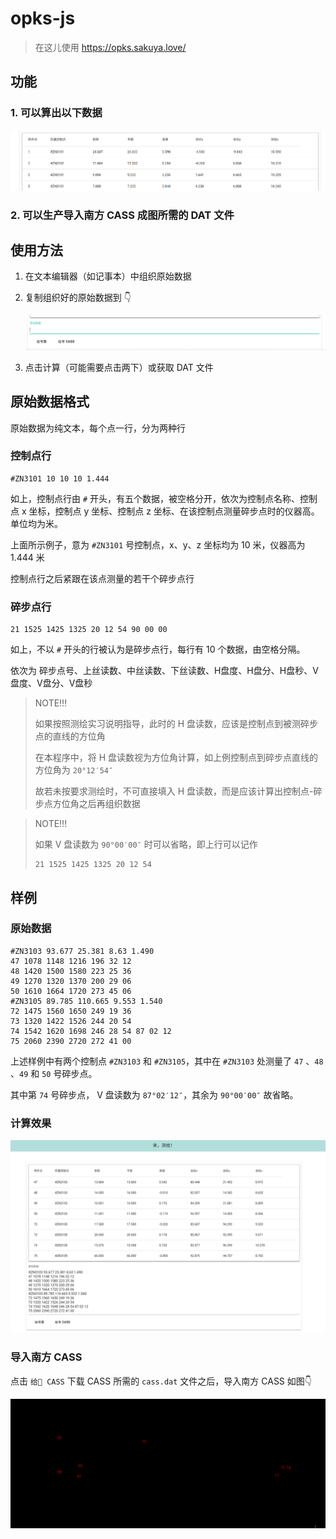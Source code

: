 # opks-js

> 在这儿使用 https://opks.sakuya.love/

## 功能

### 1. 可以算出以下数据

![如图](assets/image-20210108122227622.png)

### 2. 可以生产导入南方 CASS 成图所需的 DAT 文件

## 使用方法

1. 在文本编辑器（如记事本）中组织原始数据

2. 复制组织好的原始数据到 👇

   ![这个文本框](assets/image-20210108122545694.png)

3. 点击计算（可能需要点击两下）或获取 DAT 文件

## 原始数据格式

原始数据为纯文本，每个点一行，分为两种行

### 控制点行

```text
#ZN3101 10 10 10 1.444
```

如上，控制点行由 `#` 开头，有五个数据，被空格分开，依次为控制点名称、控制点 x 坐标，控制点 y 坐标、控制点 z 坐标、在该控制点测量碎步点时的仪器高。单位均为米。

上面所示例子，意为 `#ZN3101` 号控制点，x、y、z 坐标均为 10 米，仪器高为 1.444 米

控制点行之后紧跟在该点测量的若干个碎步点行

### 碎步点行

```text
21 1525 1425 1325 20 12 54 90 00 00
```

如上，不以 `#` 开头的行被认为是碎步点行，每行有 10 个数据，由空格分隔。

依次为 碎步点号、上丝读数、中丝读数、下丝读数、H盘度、H盘分、H盘秒、V盘度、V盘分、V盘秒

> NOTE!!!
>
> 如果按照测绘实习说明指导，此时的 H 盘读数，应该是控制点到被测碎步点的直线的方位角
>
> 在本程序中，将 H 盘读数视为方位角计算，如上例控制点到碎步点直线的方位角为 `20°12′54″`
>
> 故若未按要求测绘时，不可直接填入 H 盘读数，而是应该计算出控制点-碎步点方位角之后再组织数据



>NOTE!!!
>
>如果 V 盘读数为 `90°00′00″` 时可以省略，即上行可以记作
>
>```text
>21 1525 1425 1325 20 12 54
>```
>
>



## 样例

### 原始数据

```text
#ZN3103 93.677 25.381 8.63 1.490
47 1078 1148 1216 196 32 12
48 1420 1500 1580 223 25 36
49 1270 1320 1370 200 29 06
50 1610 1664 1720 273 45 06
#ZN3105 89.785 110.665 9.553 1.540
72 1475 1560 1650 249 19 36
73 1320 1422 1526 244 20 54
74 1542 1620 1698 246 28 54 87 02 12
75 2060 2390 2720 272 41 00
```

上述样例中有两个控制点 `#ZN3103` 和 `#ZN3105`，其中在 `#ZN3103` 处测量了 `47` 、`48` 、`49` 和 `50` 号碎步点。

其中第 `74` 号碎步点， V 盘读数为 `87°02′12″`，其余为 `90°00′00″` 故省略。

### 计算效果

![计算效果](assets/image-20210108124527312.png)

### 导入南方 CASS

点击 `给👴 CASS` 下载 CASS 所需的 `cass.dat` 文件之后，导入南方 CASS 如图👇

![可以看到原始数据中的几个点（有点少 2333）](assets/image-20210108124910208.png)